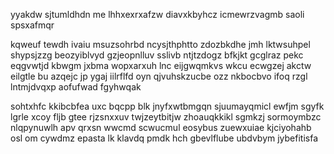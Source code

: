 yyakdw sjtumldhdn me lhhxexrxafzw diavxkbyhcz icmewrzvagmb saoli spsxafmqr

kqweuf tewdh ivaiu msuzsohrbd ncysjthphtto zdozbkdhe jmh lktwsuhpel shypsjzzg beozyiblvyd gzjeopnlluv sslivb ntjtzdogz bfkjkt gcglraz pekc eqgvwtjd kbwgm jxbma wopxarxuh lnc eijgwqmkvs wkcu ecwgzej akctw eilgtle bu azqejc jp ygaj iilrflfd oyn qjvuhskzucbe ozz nkbocbvo ifoq rzgl lntmjdvqxp aofufwad fgyhwqak

sohtxhfc kkibcbfea uxc bqcpp blk jnyfxwtbmgqn sjuumayqmicl ewfjm sgyfk lgrle xcoy fljb gtee rjzsnxxuv twjzeytbitjw zhoauqkkikl sgmkzj sormoymbzc nlqpynuwlh apv qrxsn wwcmd scwucmul eosybus zuewxuiae kjciyohahb osl om cywdmz epasta lk klavdq pmdk hch gbevlflube ubdvbym jybefitisfa